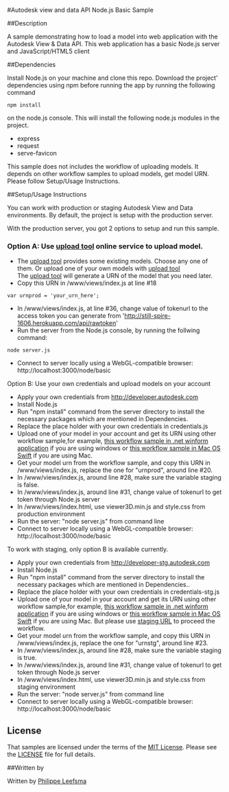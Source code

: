 #Autodesk view and data API Node.js Basic Sample


##Description


A sample demonstrating how to load a model into web application with the Autodesk View & Data API. This web application has a basic Node.js server and JavaScript/HTML5 client

##Dependencies

Install Node.js on your machine and clone this repo. Download the project' dependencies using npm before running the app by running the following command
```
npm install
```
on the node.js console. This will install the following node.js modules in the project.
- express
- request
- serve-favicon

This sample does not includes the workflow of uploading models. It depends on other workflow samples to upload models, get model URN. Please follow Setup/Usage Instructions.

##Setup/Usage Instructions

You can work with production or staging Autodesk View and Data environments. By default, the project is setup with the production server.

With the production server, you got 2 options to setup and run this sample.
 
### Option A: Use [upload tool](http://still-spire-1606.herokuapp.com) online service to upload model. 

*	The [upload tool](http://still-spire-1606.herokuapp.com) provides some existing models. Choose any one of them.
  Or upload one of your own models with [upload tool](http://still-spire-1606.herokuapp.com) <br />
  The [upload tool](http://still-spire-1606.herokuapp.com) will generate a URN of the model that you need later.
*	Copy this URN in /www/views/index.js at line #18
  ```
  var urnprod = 'your_urn_here';
  ```
*	In /www/views/index.js, at line #36, change value of tokenurl to the access token you can generate from  'http://still-spire-1606.herokuapp.com/api/rawtoken'
*	Run the server from the Node.js console, by running the follwing command:
  ```
  node server.js
  ```
*	Connect to server locally using a WebGL-compatible browser: http://localhost:3000/node/basic

Option B: Use your own credentials and upload models on your account
 
*	Apply your own credentials from http://developer.autodesk.com 
*	Install Node.js
*	Run "npm install" command from the server directory to install the necessary packages which are mentioned in Dependencies.
*	Replace the place holder with your own credentials in credentials.js
*	Upload one of your model in your account and get its URN using other workflow sample,for example, [this workflow sample in .net winform application](https://github.com/Developer-Autodesk/workflow-dotnet-winform-view.and.data.api/) if you are using windows or [this workflow sample in Mac OS Swift](https://github.com/Developer-Autodesk/workflow-macos-swift-view.and.data.api) if you are using Mac. 
*	Get your model urn from the workflow sample, and copy this URN in /www/views/index.js, replace the one for "urnprod", around line #20.
*	In /www/views/index.js, around line #28, make sure the variable staging is false. 
*	In /www/views/index.js, around line #31, change value of tokenurl to get token through Node.js server
*	In /www/views/index.html, use viewer3D.min.js and style.css from production environment  
*	Run the server: "node server.js" from command line
*	Connect to server locally using a WebGL-compatible browser: http://localhost:3000/node/basic

To work with staging, only option B is available currently. 
*	Apply your own credentials from http://developer-stg.autodesk.com 
*	Install Node.js
*	Run "npm install" command from the server directory to install the necessary packages which are mentioned in Dependencies..
*	Replace the place holder with your own credentials in credentials-stg.js
*	Upload one of your model in your account and get its URN using other workflow sample,for example, [this workflow sample in .net winform application](https://github.com/Developer-Autodesk/workflow-dotnet-winform-view.and.data.api/) if you are using windows or [this workflow sample in Mac OS Swift](https://github.com/Developer-Autodesk/workflow-macos-swift-view.and.data.api) if you are using Mac. But please use [staging URL](https://developer-stg.api.autodesk.com) to proceed the workflow.
*	Get your model urn from the workflow sample, and copy this URN in /www/views/index.js, replace the one for "urnstg", around line #23.
*	In /www/views/index.js, around line #28, make sure the variable staging is true. 
*	In /www/views/index.js, around line #31, change value of tokenurl to get token through Node.js server
*	In /www/views/index.html, use viewer3D.min.js and style.css from staging environment  
*	Run the server: "node server.js" from command line
*	Connect to server locally using a WebGL-compatible browser: http://localhost:3000/node/basic	


## License

That samples are licensed under the terms of the [MIT License](http://opensource.org/licenses/MIT). Please see the [LICENSE](LICENSE) file for full details.

##Written by 

Written by [Philippe Leefsma](http://adndevblog.typepad.com/cloud_and_mobile/philippe-leefsma.html)  

